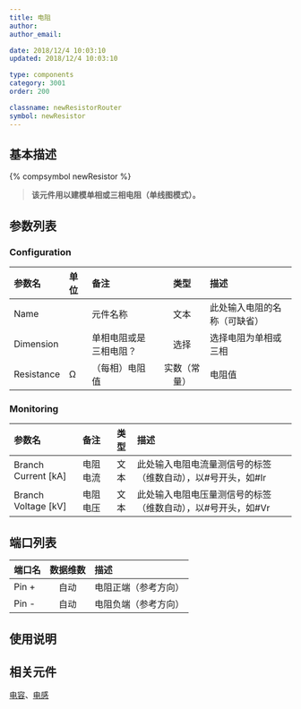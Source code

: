 ```yaml
---
title: 电阻
author:
author_email:

date: 2018/12/4 10:03:10
updated: 2018/12/4 10:03:10

type: components
category: 3001
order: 200

classname: newResistorRouter
symbol: newResistor
---
```


## 基本描述

{% compsymbol newResistor %}

> **该元件用以建模单相或三相电阻（单线图模式）。**

## 参数列表

### Configuration

| 参数名     | 单位 | 备注                   |     类型     | 描述                         |
| :--------- | :--- | :--------------------- | :----------: | :--------------------------- |
| Name       |      | 元件名称               |     文本     | 此处输入电阻的名称（可缺省） |
| Dimension  |      | 单相电阻或是三相电阻？ |     选择     | 选择电阻为单相或三相         |
| Resistance | Ω    | （每相）电阻值         | 实数（常量） | 电阻值                       |

### Monitoring

| 参数名                | 备注     | 类型 | 描述                                                         |
| :-------------------- | :------- | :--: | :----------------------------------------------------------- |
| Branch Current \[kA\] | 电阻电流 | 文本 | 此处输入电阻电流量测信号的标签（维数自动），以#号开头，如#Ir |
| Branch Voltage \[kV\] | 电阻电压 | 文本 | 此处输入电阻电压量测信号的标签（维数自动），以#号开头，如#Vr |

## 端口列表

| 端口名 | 数据维数 | 描述                 |
| :----- | :------: | :------------------- |
| Pin +  |   自动   | 电阻正端（参考方向） |
| Pin -  |   自动   | 电阻负端（参考方向） |

## 使用说明

## 相关元件

[电容](compnewCapacitorRouter.md)、[电感](compnewInductorRouter.md)
